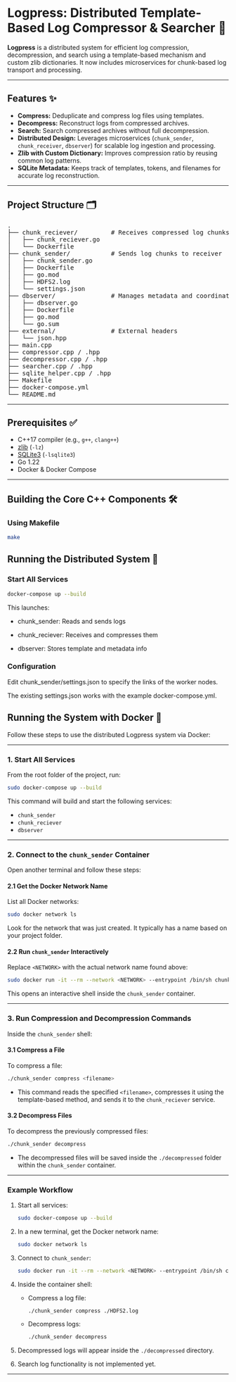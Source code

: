 # Logpress: Distributed Template-Based Log Compressor & Searcher 🚀

**Logpress** is a distributed system for efficient log compression, decompression, and search using a template-based mechanism and custom zlib dictionaries. It now includes microservices for chunk-based log transport and processing.

---

## Features ✨

- **Compress:** Deduplicate and compress log files using templates.
- **Decompress:** Reconstruct logs from compressed archives.
- **Search:** Search compressed archives without full decompression.
- **Distributed Design:** Leverages microservices (`chunk_sender`, `chunk_receiver`, `dbserver`) for scalable log ingestion and processing.
- **Zlib with Custom Dictionary:** Improves compression ratio by reusing common log patterns.
- **SQLite Metadata:** Keeps track of templates, tokens, and filenames for accurate log reconstruction.

---

## Project Structure 🗂️

<pre>
.
├── chunk_reciever/         # Receives compressed log chunks (Go + Docker)
│   ├── chunk_reciever.go
│   └── Dockerfile
├── chunk_sender/           # Sends log chunks to receiver
│   ├── chunk_sender.go
│   ├── Dockerfile
│   ├── go.mod
│   ├── HDFS2.log
│   └── settings.json
├── dbserver/               # Manages metadata and coordination (Go)
│   ├── dbserver.go
│   ├── Dockerfile
│   ├── go.mod
│   └── go.sum
├── external/               # External headers
│   └── json.hpp
├── main.cpp
├── compressor.cpp / .hpp
├── decompressor.cpp / .hpp
├── searcher.cpp / .hpp
├── sqlite_helper.cpp / .hpp
├── Makefile
├── docker-compose.yml
└── README.md
</pre>

---

## Prerequisites ✅

- C++17 compiler (e.g., `g++`, `clang++`)
- [zlib](https://zlib.net/) (`-lz`)
- [SQLite3](https://sqlite.org/index.html) (`-lsqlite3`)
- Go 1.22
- Docker & Docker Compose

---

## Building the Core C++ Components 🛠️

### Using Makefile

```bash
make
```

## Running the Distributed System 🧱

### Start All Services

```bash
docker-compose up --build
```

This launches:

- chunk_sender: Reads and sends logs

- chunk_reciever: Receives and compresses them

- dbserver: Stores template and metadata info

### Configuration

Edit chunk_sender/settings.json to specify the links of the worker nodes.

The existing settings.json works with the example docker-compose.yml.

## Running the System with Docker 🐳

Follow these steps to use the distributed Logpress system via Docker:

---

### 1. Start All Services

From the root folder of the project, run:

```bash
sudo docker-compose up --build
```

This command will build and start the following services:

- `chunk_sender`
- `chunk_reciever`
- `dbserver`

---

### 2. Connect to the `chunk_sender` Container

Open another terminal and follow these steps:

#### 2.1 Get the Docker Network Name

List all Docker networks:

```bash
sudo docker network ls
```

Look for the network that was just created. It typically has a name based on your project folder.

#### 2.2 Run `chunk_sender` Interactively

Replace `<NETWORK>` with the actual network name found above:

```bash
sudo docker run -it --rm --network <NETWORK> --entrypoint /bin/sh chunk_sender
```

This opens an interactive shell inside the `chunk_sender` container.

---

### 3. Run Compression and Decompression Commands

Inside the `chunk_sender` shell:

#### 3.1 Compress a File

To compress a file:

```bash
./chunk_sender compress <filename>
```

- This command reads the specified `<filename>`, compresses it using the template-based method, and sends it to the `chunk_reciever` service.

#### 3.2 Decompress Files

To decompress the previously compressed files:

```bash
./chunk_sender decompress
```

- The decompressed files will be saved inside the `./decompressed` folder within the `chunk_sender` container.

---

### Example Workflow

1. Start all services:

   ```bash
   sudo docker-compose up --build
   ```

2. In a new terminal, get the Docker network name:

   ```bash
   sudo docker network ls
   ```

3. Connect to `chunk_sender`:

   ```bash
   sudo docker run -it --rm --network <NETWORK> --entrypoint /bin/sh chunk_sender
   ```

4. Inside the container shell:

   - Compress a log file:

     ```bash
     ./chunk_sender compress ./HDFS2.log
     ```

   - Decompress logs:

     ```bash
     ./chunk_sender decompress
     ```

5. Decompressed logs will appear inside the `./decompressed` directory.

6. Search log functionality is not implemented yet.

---
